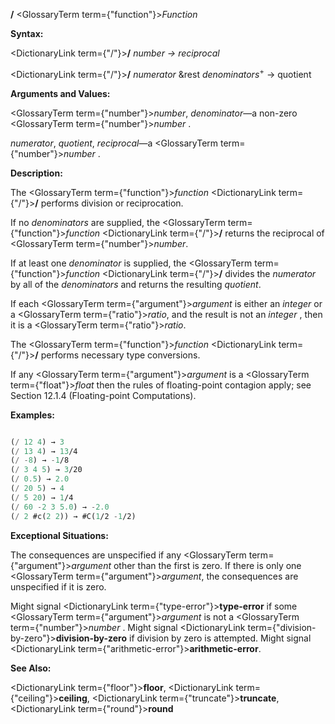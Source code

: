 **/** <GlossaryTerm  term={"function"}><i>Function</i></GlossaryTerm>

**Syntax:**

<DictionaryLink  term={"/"}><b>/</b></DictionaryLink> *number → reciprocal*

<DictionaryLink  term={"/"}><b>/</b></DictionaryLink> *numerator* &amp;rest *denominators*<sup>+</sup> → quotient

**Arguments and Values:**

<GlossaryTerm  term={"number"}><i>number</i></GlossaryTerm>, *denominator*—a non-zero <GlossaryTerm  term={"number"}><i>number</i></GlossaryTerm> .

*numerator*, *quotient*, *reciprocal*—a <GlossaryTerm  term={"number"}><i>number</i></GlossaryTerm> .

**Description:**

The <GlossaryTerm  term={"function"}><i>function</i></GlossaryTerm> <DictionaryLink  term={"/"}><b>/</b></DictionaryLink> performs division or reciprocation.

If no *denominators* are supplied, the <GlossaryTerm  term={"function"}><i>function</i></GlossaryTerm> <DictionaryLink  term={"/"}><b>/</b></DictionaryLink> returns the reciprocal of <GlossaryTerm  term={"number"}><i>number</i></GlossaryTerm>.

If at least one *denominator* is supplied, the <GlossaryTerm  term={"function"}><i>function</i></GlossaryTerm> <DictionaryLink  term={"/"}><b>/</b></DictionaryLink> divides the *numerator* by all of the *denominators* and returns the resulting *quotient*.

If each <GlossaryTerm  term={"argument"}><i>argument</i></GlossaryTerm> is either an *integer* or a <GlossaryTerm  term={"ratio"}><i>ratio</i></GlossaryTerm>, and the result is not an *integer* , then it is a <GlossaryTerm  term={"ratio"}><i>ratio</i></GlossaryTerm>.

The <GlossaryTerm  term={"function"}><i>function</i></GlossaryTerm> <DictionaryLink  term={"/"}><b>/</b></DictionaryLink> performs necessary type conversions.

If any <GlossaryTerm  term={"argument"}><i>argument</i></GlossaryTerm> is a <GlossaryTerm  term={"float"}><i>float</i></GlossaryTerm> then the rules of floating-point contagion apply; see Section 12.1.4 (Floating-point Computations).

**Examples:**

```lisp

(/ 12 4) → 3 
(/ 13 4) → 13/4 
(/ -8) → -1/8 
(/ 3 4 5) → 3/20 
(/ 0.5) → 2.0 
(/ 20 5) → 4 
(/ 5 20) → 1/4 
(/ 60 -2 3 5.0) → -2.0 
(/ 2 #c(2 2)) → #C(1/2 -1/2) 
```

**Exceptional Situations:**

The consequences are unspecified if any <GlossaryTerm  term={"argument"}><i>argument</i></GlossaryTerm> other than the first is zero. If there is only one <GlossaryTerm  term={"argument"}><i>argument</i></GlossaryTerm>, the consequences are unspecified if it is zero.

Might signal <DictionaryLink  term={"type-error"}><b>type-error</b></DictionaryLink> if some <GlossaryTerm  term={"argument"}><i>argument</i></GlossaryTerm> is not a <GlossaryTerm  term={"number"}><i>number</i></GlossaryTerm> . Might signal <DictionaryLink  term={"division-by-zero"}><b>division-by-zero</b></DictionaryLink> if division by zero is attempted. Might signal <DictionaryLink  term={"arithmetic-error"}><b>arithmetic-error</b></DictionaryLink>.

**See Also:**

<DictionaryLink  term={"floor"}><b>floor</b></DictionaryLink>, <DictionaryLink  term={"ceiling"}><b>ceiling</b></DictionaryLink>, <DictionaryLink  term={"truncate"}><b>truncate</b></DictionaryLink>, <DictionaryLink  term={"round"}><b>round</b></DictionaryLink>

